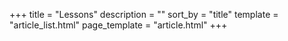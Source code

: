 +++
title = "Lessons"
description = ""
sort_by = "title"
template = "article_list.html"
page_template = "article.html"
+++

